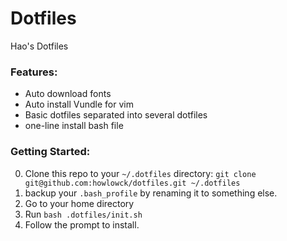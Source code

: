 # Dotfiles
Hao's Dotfiles

### Features:
* Auto download fonts
* Auto install Vundle for vim
* Basic dotfiles separated into several dotfiles
* one-line install bash file

### Getting Started:
0. Clone this repo to your `~/.dotfiles` directory: `git clone git@github.com:howlowck/dotfiles.git ~/.dotfiles`
1. backup your `.bash_profile` by renaming it to something else.  
2. Go to your home directory  
3. Run `bash .dotfiles/init.sh`  
4. Follow the prompt to install.  
